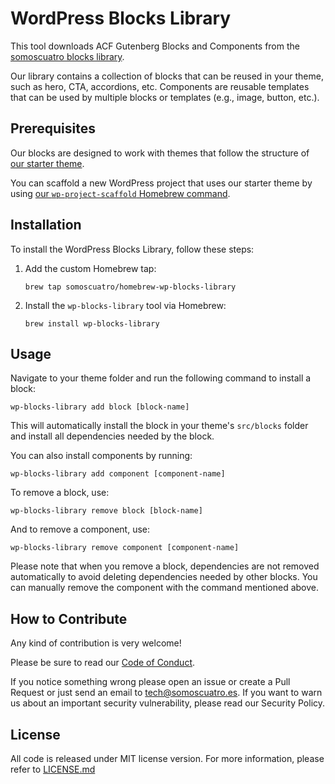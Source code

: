 # WordPress Blocks Library

This tool downloads ACF Gutenberg Blocks and Components from the [somoscuatro
blocks library](https://github.com/somoscuatro/wp-blocks-library).

Our library contains a collection of blocks that can be reused in your theme,
such as hero, CTA, accordions, etc. Components are reusable templates that can
be used by multiple blocks or templates (e.g., image, button, etc.).

## Prerequisites

Our blocks are designed to work with themes that follow the structure of [our
starter theme](https://github.com/somoscuatro/sc-starter-theme).

You can scaffold a new WordPress project that uses our starter theme by using
[our `wp-project-scaffold` Homebrew
command](https://github.com/somoscuatro/homebrew-wp-project-scaffold).

## Installation

To install the WordPress Blocks Library, follow these steps:

1. Add the custom Homebrew tap:

    ```shell
    brew tap somoscuatro/homebrew-wp-blocks-library
    ```

2. Install the `wp-blocks-library` tool via Homebrew:

    ```shell
    brew install wp-blocks-library
    ```

## Usage

Navigate to your theme folder and run the following command to install a block:

```shell
wp-blocks-library add block [block-name]
```

This will automatically install the block in your theme's `src/blocks` folder
and install all dependencies needed by the block.

You can also install components by running:

```shell
wp-blocks-library add component [component-name]
```

To remove a block, use:

```shell
wp-blocks-library remove block [block-name]
```

And to remove a component, use:

```shell
wp-blocks-library remove component [component-name]
```

Please note that when you remove a block, dependencies are not removed
automatically to avoid deleting dependencies needed by other blocks. You can
manually remove the component with the command mentioned above.

## How to Contribute

Any kind of contribution is very welcome!

Please be sure to read our [Code of
Conduct](https://raw.githubusercontent.com/somoscuatro/homebrew-wp-blocks-library/main/CODE_OF_CONDUCT.md).

If you notice something wrong please open an issue or create a Pull Request or
just send an email to [tech@somoscuatro.es](mailto:tech@somoscuatro.es). If you
want to warn us about an important security vulnerability, please read our
Security Policy.

## License

All code is released under MIT license version. For more information, please
refer to
[LICENSE.md](https://raw.githubusercontent.com/somoscuatro/homebrew-wp-blocks-library/main/LICENSE.md)
